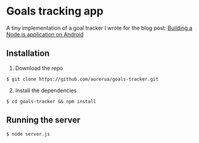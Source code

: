 # Goals tracking app

A tiny implementation of a goal tracker I wrote for the blog post: [Building a Node.js application on Android](https://medium.freecodecamp.com/building-a-node-js-application-on-android-part-2-express-and-nedb-ced04caea7bb#.mjz98zmz1)

## Installation

1. Download the repo
```
$ git clone https://github.com/aurerua/goals-tracker.git
```
2. Install the dependencies
```
$ cd goals-tracker && npm install
```

## Running the server
```
$ node server.js
```

